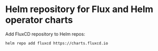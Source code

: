 # Helm repository for Flux and Helm operator charts

Add FluxCD repository to Helm repos:

```bash
helm repo add fluxcd https://charts.fluxcd.io
```

